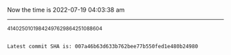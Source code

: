 Now the time is 2022-07-19 04:03:38 am

---

<small>41402501019842497629864251088604</small>

```txt

Latest commit SHA is: 007a46b63d633b762bee77b550fed1e480b24980
```
